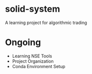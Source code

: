 # solid-system
A learning project for algorithmic trading

# Ongoing
- Learning NSE Tools
- Project Organization
- Conda Environment Setup